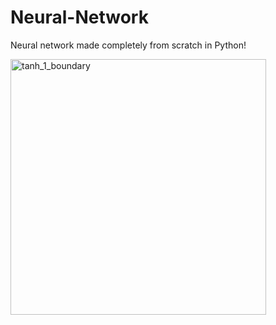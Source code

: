 # Neural-Network
Neural network made completely from scratch in Python!

<img width="409" alt="tanh_1_boundary" src="https://user-images.githubusercontent.com/60802511/117533343-df93a700-afb1-11eb-95ec-8a2a577ad7da.png">

